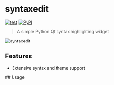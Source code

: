 # syntaxedit

[![test](https://github.com/davidwinter/syntaxedit/workflows/ci_cd/badge.svg)](https://github.com/davidwinter/syntaxedit/actions?query=workflow%3Aci_cd) [![PyPI](https://img.shields.io/pypi/v/syntaxedit)](https://pypi.org/project/syntaxedit/)

> A simple Python Qt syntax highlighting widget

![syntaxedit](https://raw.githubusercontent.com/davidwinter/syntaxedit/main/example.png)

## Features

- Extensive syntax and theme support

## Usage
